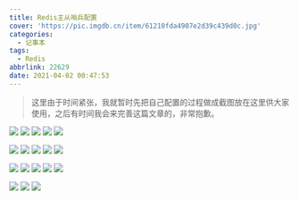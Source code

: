 ```yaml
---
title: Redis主从哨兵配置
cover: 'https://pic.imgdb.cn/item/61210fda4907e2d39c439d0c.jpg'
categories:
  - 记事本
tags:
  - Redis
abbrlink: 22629
date: 2021-04-02 00:47:53
---
```


> 这里由于时间紧张，我就暂时先把自己配置的过程做成截图放在这里供大家使用，之后有时间我会来完善这篇文章的，非常抱歉。

![](https://img.imgdb.cn/item/6065f8bc8322e6675c25fa95.jpg)
![](https://img.imgdb.cn/item/6065f8bc8322e6675c25fa9a.jpg)
![](https://img.imgdb.cn/item/6065f8bc8322e6675c25fa9d.jpg)
![](https://img.imgdb.cn/item/6065f8bc8322e6675c25faa3.jpg)
![](https://img.imgdb.cn/item/6065f8bc8322e6675c25faa9.jpg)

![](https://img.imgdb.cn/item/6065f9a38322e6675c26befc.jpg)
![](https://img.imgdb.cn/item/6065f9a48322e6675c26bf02.jpg)
![](https://img.imgdb.cn/item/6065f9a48322e6675c26bf0d.jpg)
![](https://img.imgdb.cn/item/6065f9a48322e6675c26bf12.jpg)
![](https://img.imgdb.cn/item/6065f9a48322e6675c26bf17.jpg)

![](https://img.imgdb.cn/item/6065f9b28322e6675c26cbbe.jpg)
![](https://img.imgdb.cn/item/6065f9b28322e6675c26cbc2.jpg)
![](https://img.imgdb.cn/item/6065f9b28322e6675c26cbc5.jpg)
![](https://img.imgdb.cn/item/6065f9b28322e6675c26cbca.jpg)
![](https://img.imgdb.cn/item/6065f9b28322e6675c26cbcf.jpg)

![](https://img.imgdb.cn/item/6065f9c18322e6675c26d8d8.jpg)
![](https://img.imgdb.cn/item/6065f9c18322e6675c26d8db.jpg)
![](https://img.imgdb.cn/item/6065f9c18322e6675c26d8df.jpg)
